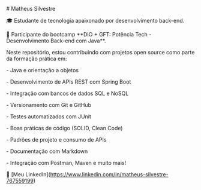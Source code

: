 \# Matheus Silvestre



🎓 Estudante de tecnologia apaixonado por desenvolvimento back-end.



🚀 Participante do bootcamp \*\*DIO + GFT: Potência Tech - Desenvolvimento Back-end com Java\*\*.



Neste repositório, estou contribuindo com projetos open source como parte da formação prática em:



\- Java e orientação a objetos

\- Desenvolvimento de APIs REST com Spring Boot

\- Integração com bancos de dados SQL e NoSQL

\- Versionamento com Git e GitHub

\- Testes automatizados com JUnit

\- Boas práticas de código (SOLID, Clean Code)

\- Padrões de projeto e consumo de APIs

\- Documentação com Markdown

\- Integração com Postman, Maven e muito mais!



🔗 \[Meu LinkedIn](https://www.linkedin.com/in/matheus-silvestre-767559199)



